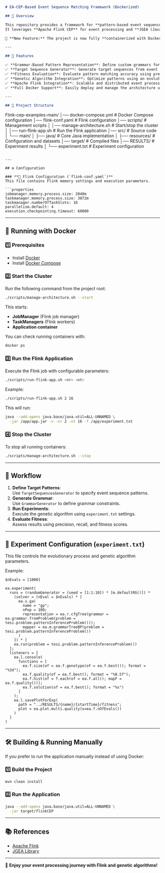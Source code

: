 ```markdown
# EA-CEP-Based Event Sequence Matching Framework (Dockerized)

## 🚀 Overview

This repository provides a framework for **pattern-based event sequence matching** and **pattern inference**.  
It leverages **Apache Flink CEP** for event processing and **JGEA (Java Genetic Evolutionary Algorithm)** for evolutionary computation.  

🔹 **New Feature:** The project is now fully **containerized with Docker and Apache Flink**! 🎉  

---

## 📌 Features

✅ **Grammar-Based Pattern Representation**: Define custom grammars for pattern matching.  
✅ **Target Sequence Generator**: Generate target sequences from event streams based on conditions.  
✅ **Fitness Evaluation**: Evaluate pattern matching accuracy using precision, recall, and Fβ scores.  
✅ **Genetic Algorithm Integration**: Optimize patterns using an evolutionary approach.  
✅ **Apache Flink Integration**: Scalable and distributed event processing.  
✅ **Full Docker Support**: Easily deploy and manage the architecture using Docker.  

---

## 📂 Project Structure

```
Flink-cep-examples-main/
│── docker-compose.yml        # Docker Compose configuration
│── flink-conf.yaml           # Flink configuration
│── scripts/                  # Management scripts
│   │── manage-architecture.sh  # Start/stop the cluster
│   │── run-flink-app.sh        # Run the Flink application
│── src/                       # Source code
│   └── main/
│       ├── java/              # Core Java implementation
│       ├── resources/         # Configuration and datasets
│── target/                    # Compiled files
│── RESULTS/                    # Experiment results
│   └── experiment.txt         # Experiment configuration
```

---

## ⚙️ Configuration

### **🔹 Flink Configuration (`flink-conf.yaml`)**
This file contains Flink memory settings and execution parameters.

```properties
jobmanager.memory.process.size: 2048m
taskmanager.memory.process.size: 3072m
taskmanager.numberOfTaskSlots: 16
parallelism.default: 4
execution.checkpointing.timeout: 60000
```

---

## 🐳 Running with Docker

### **1️⃣ Prerequisites**
- Install [Docker](https://www.docker.com/)
- Install [Docker Compose](https://docs.docker.com/compose/)

### **2️⃣ Start the Cluster**
Run the following command from the project root:
```sh
./scripts/manage-architecture.sh --start
```
This starts:
- **JobManager** (Flink job manager)
- **TaskManagers** (Flink workers)
- **Application container**

You can check running containers with:
```sh
docker ps
```

### **3️⃣ Run the Flink Application**
Execute the Flink job with configurable parameters:
```sh
./scripts/run-flink-app.sh <nr> <nt>
```
Example:
```sh
./scripts/run-flink-app.sh 2 16
```
This will run:
```sh
java --add-opens java.base/java.util=ALL-UNNAMED \
  -jar /app/app.jar -v -nr 2 -nt 16 -f /app/experiment.txt
```

### **4️⃣ Stop the Cluster**
To stop all running containers:
```sh
./scripts/manage-architecture.sh --stop
```

---

## 🔬 Workflow

1. **Define Target Patterns**:  
   Use `TargetSequencesGenerator` to specify event sequence patterns.
2. **Generate Grammar**:  
   Use `GrammarGenerator` to define grammar constraints.
3. **Run Experiments**:  
   Execute the genetic algorithm using `experiment.txt` settings.
4. **Evaluate Fitness**:  
   Assess results using precision, recall, and fitness scores.

---

## 🔬 Experiment Configuration (`experiment.txt`)

This file controls the evolutionary process and genetic algorithm parameters.

Example:
```text
$nEvals = [1000]

ea.experiment(
  runs = (randomGenerator = (seed = [1:1:10]) * [m.defaultRG()]) *
    (solver = (nEval = $nEvals) * [
      ea.s.ga(
        name = "gp";
        nPop = 100;
        representation = ea.r.cfgTree(grammar = ea.grammar.fromProblem(problem = tesi.problem.patternInferenceProblem()));
        mapper = ea.m.grammarTreeBP(problem = tesi.problem.patternInferenceProblem())
      )
    ]) * [
    ea.run(problem = tesi.problem.patternInferenceProblem())
  ];
  listeners = [
    ea.l.console(
      functions = [
        ea.f.size(of = ea.f.genotype(of = ea.f.best()); format = "%3d");
        ea.f.quality(of = ea.f.best(); format = "%8.5f");
        ea.f.hist(of = f.each(of = ea.f.all(); mapF = ea.f.quality()));
        ea.f.solution(of = ea.f.best(); format = "%s")
      ]
    );
    ea.l.savePlotForExp(
      path = "../RESULTS/{name}/{startTime}/fitness";
      plot = ea.plot.multi.quality(x=ea.f.nOfEvals())
    )
  ]
)
```

---

## 🛠️ Building & Running Manually

If you prefer to run the application manually instead of using Docker:

### **1️⃣ Build the Project**
```sh
mvn clean install
```

### **2️⃣ Run the Application**
```sh
java --add-opens java.base/java.util=ALL-UNNAMED \
  -jar target/flinkCEP
```

---

## 📚 References
- [Apache Flink](https://flink.apache.org/)
- [JGEA Library](https://github.com/ericmedvet/jgea)

---

🚀 **Enjoy your event processing journey with Flink and genetic algorithms!**
```

